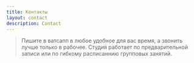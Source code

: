 ```yaml
---
title: Контакты
layout: contact
description: Contact
---
```


> Пишите в ватсапп в любое удобное для вас время, а звонить лучше только в рабочее. Студия работает по предварительной записи или по гибкому расписаннию групповых занятий.


